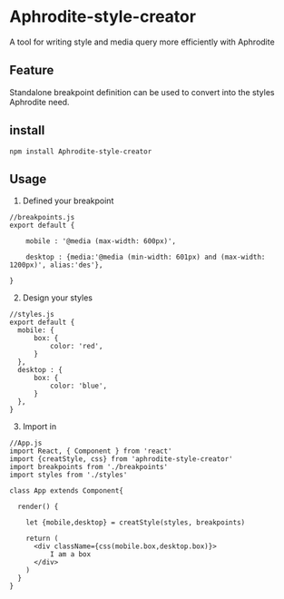 # Aphrodite-style-creator
A tool for writing style and media query more efficiently with Aphrodite

## Feature
Standalone breakpoint definition can be used to convert into the styles Aphrodite need.

## install
`npm install Aphrodite-style-creator`

## Usage 
1. Defined your breakpoint
```
//breakpoints.js
export default {

    mobile : '@media (max-width: 600px)',
    
    desktop : {media:'@media (min-width: 601px) and (max-width: 1200px)', alias:'des'},
    
}
```

2. Design your styles
```
//styles.js
export default {
  mobile: {
      box: {
          color: 'red',
      }
  },
  desktop : {
      box: {
          color: 'blue',
      }
  },
}
```

3. Import in
```
//App.js
import React, { Component } from 'react'
import {creatStyle, css} from 'aphrodite-style-creator'
import breakpoints from './breakpoints'
import styles from './styles'

class App extends Component{

  render() {
 
    let {mobile,desktop} = creatStyle(styles, breakpoints)

    return (
      <div className={css(mobile.box,desktop.box)}>
          I am a box
      </div>
    )
  }
}
```
